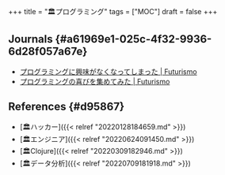 +++
title = "🏛プログラミング"
tags = ["MOC"]
draft = false
+++

## Journals {#a61969e1-025c-4f32-9936-6d28f057a67e}

-   [プログラミングに興味がなくなってしまった | Futurismo](https://futurismo.biz/archives/5439/)
-   [プログラミングの喜びを集めてみた | Futurismo](https://futurismo.biz/archives/4739/)


## References {#d95867}

-   [🏛ハッカー]({{< relref "20220128184659.md" >}})
-   [🏛エンジニア]({{< relref "20220624091450.md" >}})
-   [🏛Clojure]({{< relref "20220309182946.md" >}})
-   [🏛データ分析]({{< relref "20220709181918.md" >}})
